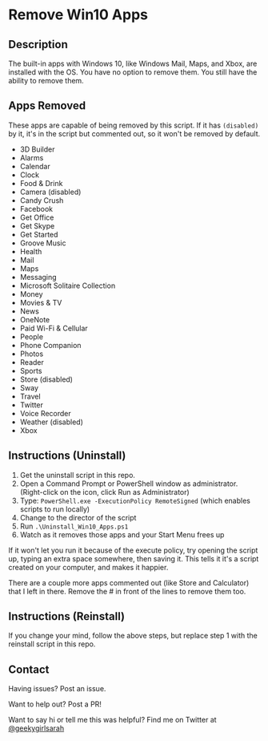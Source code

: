 # Remove Win10 Apps

## Description

The built-in apps with Windows 10, like Windows Mail, Maps, and Xbox, are 
installed with the OS. You have no option to remove them. You still have the 
ability to remove them.

## Apps Removed

These apps are capable of being removed by this script. If it has `(disabled)` 
by it, it's in the script but commented out, so it won't be removed by default.

- 3D Builder
- Alarms
- Calendar
- Clock
- Food & Drink
- Camera (disabled)
- Candy Crush
- Facebook
- Get Office
- Get Skype
- Get Started
- Groove Music
- Health
- Mail
- Maps
- Messaging
- Microsoft Solitaire Collection
- Money
- Movies & TV
- News
- OneNote
- Paid Wi-Fi & Cellular
- People
- Phone Companion
- Photos
- Reader
- Sports
- Store (disabled)
- Sway
- Travel
- Twitter
- Voice Recorder
- Weather (disabled)
- Xbox

## Instructions (Uninstall)

1. Get the uninstall script in this repo.
2. Open a Command Prompt or PowerShell window as administrator. (Right-click 
   on the icon, click Run as Administrator)
3. Type: `PowerShell.exe -ExecutionPolicy RemoteSigned` (which enables scripts
   to run locally)
4. Change to the director of the script
5. Run `.\Uninstall_Win10_Apps.ps1`
6. Watch as it removes those apps and your Start Menu frees up

If it won't let you run it because of the execute policy, try opening the 
script up, typing an extra space somewhere, then saving it. This tells it 
it's a script created on your computer, and makes it happier.

There are a couple more apps commented out (like Store and Calculator) that I 
left in there. Remove the # in front of the lines to remove them too.

## Instructions (Reinstall)

If you change your mind, follow the above steps, but replace step 1 with the 
reinstall script in this repo.

## Contact

Having issues? Post an issue.

Want to help out? Post a PR!

Want to say hi or tell me this was helpful? Find me on Twitter at 
[@geekygirlsarah](https://twitter.com/geekygirlsarah)